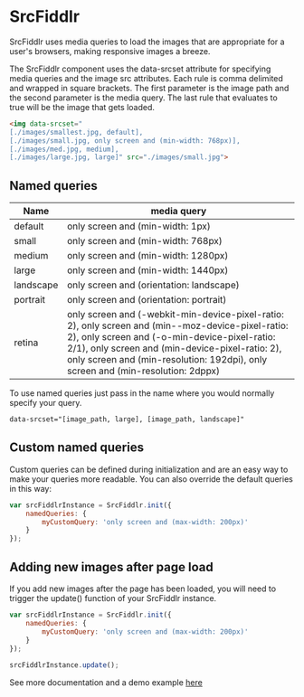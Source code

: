 SrcFiddlr
=========

SrcFiddlr uses media queries to load the images that are appropriate for a user's browsers, making responsive images a breeze.

The SrcFiddlr component uses the data-srcset attribute for specifying media queries and the image src attributes. Each rule is comma delimited and wrapped in square brackets. The first parameter is the image path and the second parameter is the media query. The last rule that evaluates to true will be the image that gets loaded.

```html
<img data-srcset="
[./images/smallest.jpg, default], 
[./images/small.jpg, only screen and (min-width: 768px)], 
[./images/med.jpg, medium], 
[./images/large.jpg, large]" src="./images/small.jpg">
```
Named queries
------

| Name | media query |
|------|------------ |
| default | only screen and (min-width: 1px) |
| small | only screen and (min-width: 768px) |
| medium | only screen and (min-width: 1280px) |
| large | only screen and (min-width: 1440px) |
| landscape | only screen and (orientation: landscape) |
| portrait | only screen and (orientation: portrait) |
| retina | only screen and (-webkit-min-device-pixel-ratio: 2), only screen and (min--moz-device-pixel-ratio: 2), only screen and (-o-min-device-pixel-ratio: 2/1), only screen and (min-device-pixel-ratio: 2), only screen and (min-resolution: 192dpi), only screen and (min-resolution: 2dppx)|

To use named queries just pass in the name where you would normally specify your query.

```html
data-srcset="[image_path, large], [image_path, landscape]"
```

Custom named queries
------
Custom queries can be defined during initialization and are an easy way to make your queries more readable. You can also override the default queries in this way:
```javascript
var srcFiddlrInstance = SrcFiddlr.init({
	namedQueries: {
		myCustomQuery: 'only screen and (max-width: 200px)'
	}
});
```
Adding new images after page load
------
If you add new images after the page has been loaded, you will need to trigger the update() function of your SrcFiddlr instance.
```javascript
var srcFiddlrInstance = SrcFiddlr.init({
	namedQueries: {
		myCustomQuery: 'only screen and (max-width: 200px)'
	}
});
 
srcFiddlrInstance.update();
```

See more documentation and a demo example [here](http://mooklateer.github.io/srcfiddlr/)
